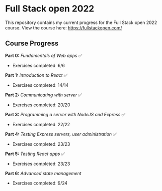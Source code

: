 # Full Stack open 2022

This repository contains my current progress for the Full Stack open 2022 course. View the course here: https://fullstackopen.com/

## Course Progress

**Part 0:** *Fundamentals of Web apps* ✅
- Exercises completed: 6/6

**Part 1:** *Introduction to React* ✅
- Exercises completed: 14/14

**Part 2:** *Communicating with server* ✅
- Exercises completed: 20/20

**Part 3:** *Programming a server with NodeJS and Express* ✅
- Exercises completed: 22/22

**Part 4:** *Testing Express servers, user administration* ✅
- Exercises completed: 23/23

**Part 5:** *Testing React apps* ✅
- Exercises completed: 23/23

**Part 6:** *Advanced state management*
- Exercises completed: 9/24